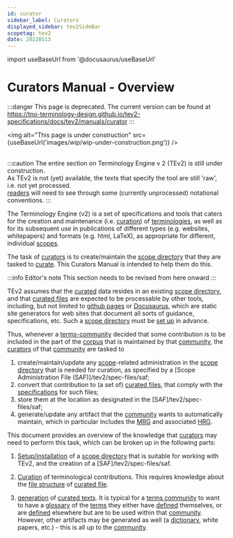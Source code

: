```yaml
---
id: curator
sidebar_label: Curators
displayed_sidebar: tev2SideBar
scopetag: tev2
date: 20220513
---
```


import useBaseUrl from '@docusaurus/useBaseUrl'

# Curators Manual - Overview

:::danger This page is deprecated.
The current version can be found at https://tno-terminology-design.github.io/tev2-specifications/docs/tev2/manuals/curator
:::

<img
  alt="This page is under construction"
  src={useBaseUrl('images/wip/wip-under-construction.png')}
/><br/><br/>

:::caution
The entire section on Terminology Engine v 2 (TEv2) is still under construction.<br/>
As TEv2 is not (yet) available, the texts that specify the tool are still 'raw', i.e. not yet processed.<br/>[readers](@) will need to see through some (currently unprocessed) notational conventions.
:::

The Terminology Engine (v2) is a set of specifications and tools that caters for the creation and maintenance (i.e. [curation](@)) of [terminologies](@), as well as for its subsequent use in publications of different types (e.g. websites, whitepapers) and formats (e.g. html, LaTeX), as appropriate for different, individual [scopes](@).

The task of [curators](@) is to create/maintain the [scope directory](@) that they are tasked to [curate](@). This Curators Manual is intended to help them do this.

:::info Editor's note
This section needs to be revised from here onward
:::

TEv2 assumes that the [curated](@) data resides in an existing [scope directory](@), and that [curated files](@) are expected to be processable by other tools, including, but not limited to [github pages](https://pages.github.com/) or [Docusaurus](https://docusaurus.io/docs/docs-introduction), which are static site generators for web sites that document all sorts of guidance, specifications, etc. Such a [scope directory](@) must be [set up](/docs/tev2/manuals/tev2-installation) in advance.

Thus, whenever a [terms-community](@) decided that some contribution is to be included in the part of the [corpus](@) that is maintained by that [community](terms-community@), the [curators](@) of that [community](terms-community@) are tasked to

1. create/maintain/update any [scope](@)-related administration in the [scope directory](@) that is needed for curation, as specified by a [Scope Administration File (SAF)]/tev2/spec-files/saf;
2. convert that contribution to (a set of) [curated files](@), that comply with the [specifications](/docs/tev2/spec-files/ctext) for such files;
3. store them at the location as designated in the [SAF]/tev2/spec-files/saf;
4. generate/update any artifact that the [community](terms-community@) wants to automatically maintain, which in particular includes the [MRG](@) and associated [HRG](@).

This document provides an overview of the knowledge that [curators](@) may need to perform this task, which can be broken up in the following parts:

1. [Setup/installation](/docs/tev2/manuals/tev2-installation) of a [scope directory](@) that is suitable for working with TEv2, and the creation of a [SAF]/tev2/spec-files/saf.

2. [Curation](@) of terminological contributions. This requires knowledge about the [file structure](/docs/tev2/spec-files/ctext) of [curated file](@).

3. [generation](/docs/tev2/tev2-toolbox) of [curated texts](@). It is typical for a [terms community](@) to want to have a [glossary](@) of the [terms](@) they either have [defined](@) themselves, or are [defined](@) elsewhere but are to be used within that [community](@). However, other artifacts may be generated as well (a [dictionary](@), white papers, etc.) - this is all up to the [community](@).